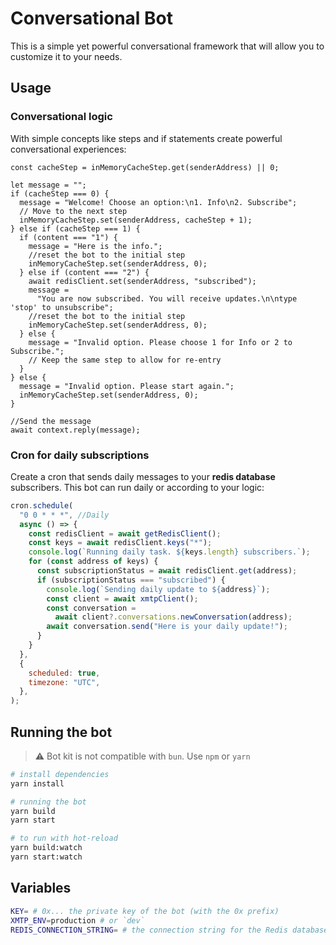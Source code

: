 # Conversational Bot

This is a simple yet powerful conversational framework that will allow you to customize it to your needs.

## Usage

### Conversational logic

With simple concepts like steps and if statements create powerful conversational experiences:

```tsx
const cacheStep = inMemoryCacheStep.get(senderAddress) || 0;

let message = "";
if (cacheStep === 0) {
  message = "Welcome! Choose an option:\n1. Info\n2. Subscribe";
  // Move to the next step
  inMemoryCacheStep.set(senderAddress, cacheStep + 1);
} else if (cacheStep === 1) {
  if (content === "1") {
    message = "Here is the info.";
    //reset the bot to the initial step
    inMemoryCacheStep.set(senderAddress, 0);
  } else if (content === "2") {
    await redisClient.set(senderAddress, "subscribed");
    message =
      "You are now subscribed. You will receive updates.\n\ntype 'stop' to unsubscribe";
    //reset the bot to the initial step
    inMemoryCacheStep.set(senderAddress, 0);
  } else {
    message = "Invalid option. Please choose 1 for Info or 2 to Subscribe.";
    // Keep the same step to allow for re-entry
  }
} else {
  message = "Invalid option. Please start again.";
  inMemoryCacheStep.set(senderAddress, 0);
}

//Send the message
await context.reply(message);
```

### Cron for daily subscriptions

Create a cron that sends daily messages to your **redis database** subscribers. This bot can run daily or according to your logic:

```jsx
cron.schedule(
  "0 0 * * *", //Daily
  async () => {
    const redisClient = await getRedisClient();
    const keys = await redisClient.keys("*");
    console.log(`Running daily task. ${keys.length} subscribers.`);
    for (const address of keys) {
      const subscriptionStatus = await redisClient.get(address);
      if (subscriptionStatus === "subscribed") {
        console.log(`Sending daily update to ${address}`);
        const client = await xmtpClient();
        const conversation =
          await client?.conversations.newConversation(address);
        await conversation.send("Here is your daily update!");
      }
    }
  },
  {
    scheduled: true,
    timezone: "UTC",
  },
);
```

## Running the bot

> ⚠️ Bot kit is not compatible with `bun`. Use `npm` or `yarn`

```bash
# install dependencies
yarn install

# running the bot
yarn build
yarn start

# to run with hot-reload
yarn build:watch
yarn start:watch
```

## Variables

```bash
KEY= # 0x... the private key of the bot (with the 0x prefix)
XMTP_ENV=production # or `dev`
REDIS_CONNECTION_STRING= # the connection string for the Redis database
```
